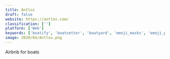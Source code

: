 ```yaml
---
title: Antlos
draft: false 
website: https://antlos.com/
classification: ['']
platform: ['Web']
keywords: ['boatify', 'boatsetter', 'boatyard', 'emoji_masks', 'emoji_pool_floats', 'enaviga', 'float', 'getmyboat', 'hoteltonight_escape', 'lending_club', 'mini_boat', 'navily', 'new_messenger_camera', 'on_deck', 'sailo', 'sailsquare', 'samboat', 'suiteness', 'tubbber', 'yachtcloud9', 'yachtlife', 'ecobud']
image: 2020/04/Antlos.png
---
```

Airbnb for boats